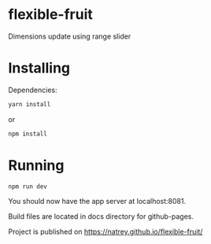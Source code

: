# flexible-fruit
Dimensions update using range slider 

# Installing

Dependencies:

```sh
yarn install 
```
or
```sh
npm install 
```

# Running

```sh
npm run dev
```

You should now have the app server at localhost:8081.

Build files are located in docs directory for github-pages.

Project is published on https://natrey.github.io/flexible-fruit/